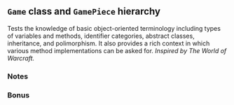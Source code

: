 ## `Game` class and `GamePiece` hierarchy

Tests the knowledge of basic object-oriented terminology including types of variables and methods, identifier categories, abstract classes, inheritance, and polimorphism. It also provides a rich context in which various method implementations can be asked for. _Inspired by The World of Warcraft._

### Notes

### Bonus
